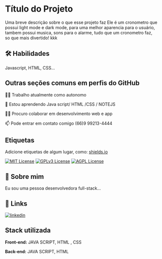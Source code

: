 
# Título do Projeto

Uma breve descrição sobre o que esse projeto faz 
Ele é um cronometro que possui light mode e dark mode,
para uma melhor aparencia para o usuário, tambem possui musica, sons para o alarme, tudo que um cronometro faz, so que mais divertido! kkk 


## 🛠 Habilidades
Javascript, HTML, CSS...


## Outras seções comuns em perfis do GitHub
👩‍💻 Trabalho atualmente como autonomo

🧠 Estou aprendendo Java script/ HTML /CSS / NOTEJS

👯‍♀️ Procuro colaborar em desenvolvimento web e app

📫 Pode entrar em contato comigo (66)9 99213-4444




## Etiquetas

Adicione etiquetas de algum lugar, como: [shields.io](https://shields.io/)

[![MIT License](https://img.shields.io/badge/License-MIT-green.svg)](https://choosealicense.com/licenses/mit/)
[![GPLv3 License](https://img.shields.io/badge/License-GPL%20v3-yellow.svg)](https://opensource.org/licenses/)
[![AGPL License](https://img.shields.io/badge/license-AGPL-blue.svg)](http://www.gnu.org/licenses/agpl-3.0)


## 🚀 Sobre mim
Eu sou uma pessoa desenvolvedora full-stack...


## 🔗 Links

[![linkedin](https://img.shields.io/badge/linkedin-0A66C2?style=for-the-badge&logo=linkedin&logoColor=white)](https://www.linkedin.com/in/arthur-reis-2585612a2/)



## Stack utilizada

**Front-end:** JAVA SCRIPT, HTML , CSS

**Back-end:** JAVA SCRIPT, HTML 

